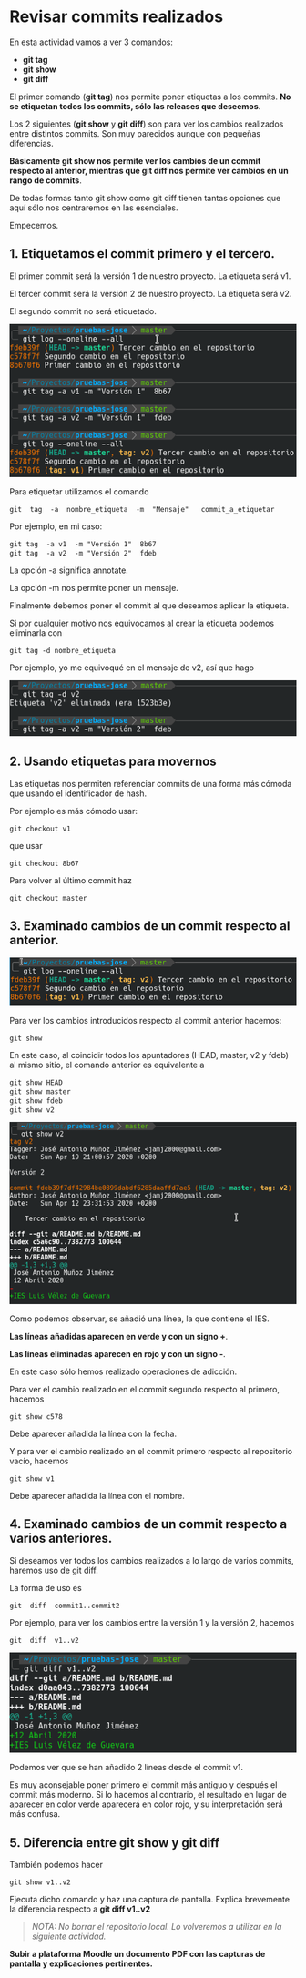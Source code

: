 # Revisar commits realizados

En esta actividad vamos a ver 3 comandos:

- **git tag**
- **git show** 
- **git diff**

El primer comando (**git tag**) nos permite poner etiquetas a los commits.  **No se etiquetan todos los commits, sólo las releases que deseemos**.

Los 2 siguientes (**git show** y **git diff**) son para ver los cambios realizados entre distintos commits. Son muy parecidos aunque con pequeñas diferencias.

**Básicamente git show nos permite ver los cambios de un commit respecto al anterior, mientras que git diff nos permite ver cambios en un rango de commits**.

De todas formas tanto git show como git diff tienen tantas opciones que aquí sólo nos centraremos en las esenciales.

Empecemos.

## 1. Etiquetamos el commit primero y el tercero.

El primer commit será la versión 1 de nuestro proyecto. La etiqueta será v1.

El tercer commit será la versión 2 de nuestro proyecto. La etiqueta será v2.

El segundo commit no será etiquetado.

![git tag](assets/git-tag.png)

Para etiquetar utilizamos el comando

```
git  tag  -a  nombre_etiqueta  -m  "Mensaje"   commit_a_etiquetar
```

Por ejemplo, en mi caso:

```
git tag  -a v1  -m "Versión 1"  8b67
git tag  -a v2  -m "Versión 2"  fdeb
```

La opción -a significa annotate.

La opción -m nos permite poner un mensaje.

Finalmente debemos poner el commit al que deseamos aplicar la etiqueta.

Si por cualquier motivo nos equivocamos al crear la etiqueta podemos eliminarla con

```
git tag -d nombre_etiqueta
```

Por ejemplo, yo me equivoqué en el mensaje de v2, así que hago

![git tag](assets/git-tag2.png)

## 2. Usando etiquetas para movernos

Las etiquetas nos permiten referenciar commits de una forma más cómoda que usando el identificador de hash.

Por ejemplo es más cómodo usar:

```
git checkout v1
```

que usar

```
git checkout 8b67
```

Para volver al último commit haz

```
git checkout master
```

## 3. Examinado cambios de un commit respecto al anterior.

![git log](assets/git-log-tags.png)

Para ver los cambios introducidos respecto al commit anterior hacemos:

```
git show
```

En este caso, al coincidir todos los apuntadores  (HEAD, master, v2 y fdeb) al mismo sitio, el comando anterior es equivalente a

```
git show HEAD
git show master
git show fdeb
git show v2
```

![git show](assets/git-show.png)

Como podemos observar, se añadió una línea, la que contiene el IES.

**Las líneas añadidas aparecen en verde y con un signo +**.

**Las líneas eliminadas aparecen en rojo y con un signo -**.

En este caso sólo hemos realizado operaciones de adicción.

Para ver el cambio realizado en el commit segundo respecto al primero, hacemos

```
git show c578
```

Debe aparecer añadida la línea con la fecha.

Y para ver el cambio realizado en el commit primero respecto al repositorio vacío, hacemos

```
git show v1
```

Debe aparecer añadida la línea con el nombre.

## 4. Examinado cambios de un commit respecto a varios anteriores.

Si deseamos ver todos los cambios realizados a lo largo de varios commits, haremos uso de git diff.

La forma de uso es 

```
git  diff  commit1..commit2
```

Por ejemplo, para ver los cambios entre la versión 1 y la versión 2, hacemos

```
git  diff  v1..v2
```

![git diff](assets/git-diff.png)

Podemos ver que se han añadido 2 líneas desde el commit v1.

Es muy aconsejable poner primero el commit más antiguo y después el commit más moderno. Si lo hacemos al contrario, el resultado en lugar de aparecer en color verde aparecerá en color rojo, y su interpretación será más confusa.

## 5. Diferencia entre git show y git diff

También podemos hacer

```
git show v1..v2
```

Ejecuta dicho comando y haz una captura de pantalla. Explica brevemente la diferencia respecto a **git diff v1..v2**


> *NOTA: No borrar el repositorio local. Lo volveremos a utilizar en la siguiente actividad.*

**Subir a plataforma Moodle un documento PDF con las capturas de pantalla y explicaciones pertinentes.**
